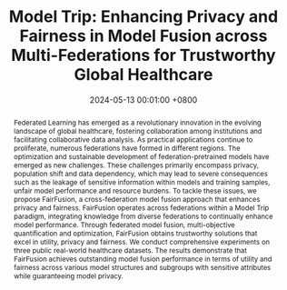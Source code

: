 ---
title: "Model Trip: Enhancing Privacy and Fairness in Model Fusion across Multi-Federations for Trustworthy Global Healthcare"
date: 2024-05-13 00:01:00 +0800
selected: true
pub: "ICDE'24, CCF-A"
pub_last: ' <span class="badge badge-pill badge-publication badge-danger">Oral</span>'
pub_date: "2024"
abstract: >-
  Federated Learning has emerged as a revolutionary innovation in the evolving landscape of global healthcare, fostering collaboration among institutions and facilitating collaborative data analysis. As practical applications continue to proliferate, numerous federations have formed in different regions. The optimization and sustainable development of federation-pretrained models have emerged as new challenges. These challenges primarily encompass privacy, population shift and data dependency, which may lead to severe consequences such as the leakage of sensitive information within models and training samples, unfair model performance and resource burdens. To tackle these issues, we propose FairFusion, a cross-federation model fusion approach that enhances privacy and fairness. FairFusion operates across federations within a Model Trip paradigm, integrating knowledge from diverse federations to continually enhance model performance. Through federated model fusion, multi-objective quantification and optimization, FairFusion obtains trustworthy solutions that excel in utility, privacy and fairness. We conduct comprehensive experiments on three public real-world healthcare datasets. The results demonstrate that FairFusion achieves outstanding model fusion performance in terms of utility and fairness across various model structures and subgroups with sensitive attributes while guaranteeing model privacy.
cover: /assets/images/covers/chen2024modeltrip.png
authors:
  - Qian Chen
  - Yiqiang Chen†
  - Bingjie Yan
  - Xinlong Jiang
  - Xiaojin Zhang
  - Yan Kang
  - Teng Zhang
  - Wuliang Huang
  - Chenlong Gao
  - Lixin Fan
  - Qiang Yang
links:
  Paper: https://ieeexplore.ieee.org/abstract/document/10597838/
  Bib: bib/chen2024modeltrip.txt
---